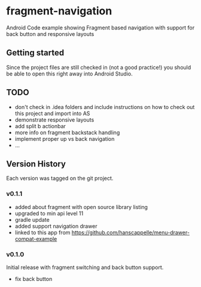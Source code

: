 fragment-navigation
===================

Android Code example showing Fragment based navigation with support for back button and responsive layouts

## Getting started

Since the project files are still checked in (not a good practice!) you should be able to open this right away into Android Studio.


## TODO

* don't check in .idea folders and include instructions on how to check out this project and import into AS
* demonstrate responsive layouts
* add split b actionbar 
* more info on fragment backstack handling
* implement proper up vs back navigation
* ...

## Version History

Each version was tagged on the git project.

### v0.1.1

* added about fragment with open source library listing
* upgraded to min api level 11
* gradle update
* added support navigation drawer
* linked to this app from https://github.com/hanscappelle/menu-drawer-compat-example


### v0.1.0

Initial release with fragment switching and back button support.

* fix back button


